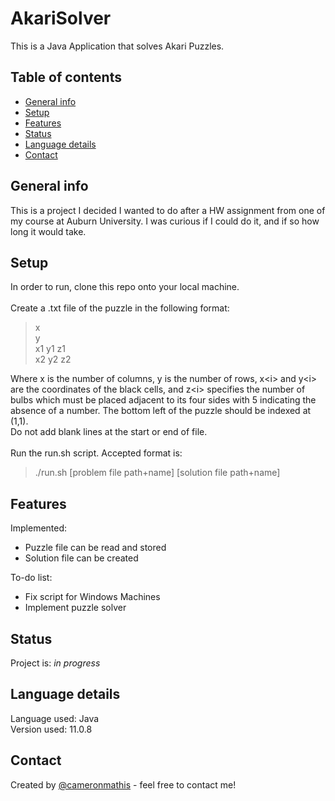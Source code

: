 # AkariSolver
This is a Java Application that solves Akari Puzzles.

## Table of contents
* [General info](#general-info)
* [Setup](#setup)
* [Features](#features)
* [Status](#status)
* [Language details](#Language-details)
* [Contact](#contact)

## General info
This is a project I decided I wanted to do after a HW assignment from one of my course at Auburn University. I was curious if I could do it, and if so how long it would take.

## Setup
In order to run, clone this repo onto your local machine. <br/><br/>
Create a .txt file of the puzzle in the following format: 
>x <br/>
>y <br/>
>x1 y1 z1 <br/>
>x2 y2 z2 <br/>

Where x is the number of columns, y is the number of rows, x\<i> and y\<i> are the coordinates of the black cells, and z\<i> 
specifies the number of bulbs which must be placed adjacent to its four sides with 5 indicating the absence of a number.
The bottom left of the puzzle should be indexed at (1,1).<br/>
Do not add blank lines at the start or end of file. <br/><br/>
Run the run.sh script. Accepted format is:
>./run.sh [problem file path+name] [solution file path+name]

## Features
Implemented:
* Puzzle file can be read and stored
* Solution file can be created

To-do list:
* Fix script for Windows Machines
* Implement puzzle solver

## Status
Project is: _in progress_

## Language details
Language used: Java </br>
Version used: 11.0.8

## Contact
Created by [@cameronmathis](https://github.com/cameronmathis/) - feel free to contact me!
